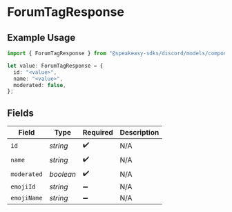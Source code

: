 # ForumTagResponse

## Example Usage

```typescript
import { ForumTagResponse } from "@speakeasy-sdks/discord/models/components";

let value: ForumTagResponse = {
  id: "<value>",
  name: "<value>",
  moderated: false,
};
```

## Fields

| Field              | Type               | Required           | Description        |
| ------------------ | ------------------ | ------------------ | ------------------ |
| `id`               | *string*           | :heavy_check_mark: | N/A                |
| `name`             | *string*           | :heavy_check_mark: | N/A                |
| `moderated`        | *boolean*          | :heavy_check_mark: | N/A                |
| `emojiId`          | *string*           | :heavy_minus_sign: | N/A                |
| `emojiName`        | *string*           | :heavy_minus_sign: | N/A                |
